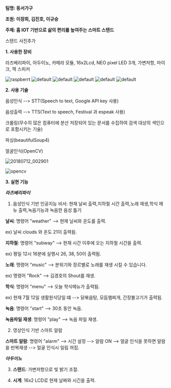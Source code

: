 __팀명: 동서가구__

__조원: 이장희, 김진호, 이규승__

__주제: 홈 IOT 기반으로 삶의 편리를 높여주는 스마트 스탠드__

스탠드 사진추가

__1. 사용한 장비__

라즈베리파이, 아두이노, 카메라 모듈, 16x2Lcd, NEO pixel LED 3개, 가변저항, 마이크, 잭 스피커 

![raspberrt](https://user-images.githubusercontent.com/29765855/42580089-b5863204-8564-11e8-80e3-e3d4b1562bc6.jpg)
![default](https://user-images.githubusercontent.com/29765855/42580211-009f1be8-8565-11e8-8514-8cc2877a6890.png)
![default](https://user-images.githubusercontent.com/29765855/42580303-27b97f84-8565-11e8-954d-a45ae3e0c73b.jpg)
![default](https://user-images.githubusercontent.com/29765855/42580631-f13a2ade-8565-11e8-9296-d97f184e5b77.jpg)
![default](https://user-images.githubusercontent.com/29765855/42580646-f94b15ee-8565-11e8-8f29-9ff2d4fde2b1.jpg)
![default](https://user-images.githubusercontent.com/29765855/42580658-fecdd006-8565-11e8-91eb-3e0e8bc1b647.jpg)

__2. 사용 기술__

음성인식 --> STT(Speech to text, Google API key 사용) 

음성출력 --> TTS(Text to speech, Festival 과 espeak 사용)

크롤링(무수히 많은 컴퓨터에 분산 저장되어 있는 문서를 수집하여 검색 대상의 색인으로 포함시키는 기술)

파싱(beautifulSoup4)

얼굴인식(OpenCV)

![20180712_002901](https://user-images.githubusercontent.com/29765855/42582655-b231be1a-856a-11e8-9ad1-deaa5100a9b7.jpg)

![opencv](https://user-images.githubusercontent.com/29765855/42582391-ec0349b6-8569-11e8-8fe0-163004abd48d.jpg)

__3. 실현 기능__

___라즈베리파이___

1. 음성인식 기반 인공지능 비서: 현재 날씨 출력,지하철 시간 출력,노래 재생,학식 메뉴 출력,녹음기능과 녹음한 음성 틀기

__날씨__: 명령어 "weather" --> 현재 닐씨와 온도를 출력. 

ex) 날씨 clouds 와 온도 21이 출력됨. 

__지하철__: 명령어 "subway" --> 현재 시간 이후에 오는 지하철 시간을 출력. 

ex) 평일 12시 16분에 실행시 26, 38, 50이 출력됨.

__노래__: 명령어 "music" --> 분위기와 장르별로 노래를 재생 시킬 수 있습니다. 

ex) 명령어 "Rock" --> 김경호의 Shout를 재생.

__학식__: 명령어 "menu" --> 오늘 학식메뉴가 출력됨. 

ex) 현재 7월 12일 생활원식당일 떄 --> 닭볶음탕, 모듬햄찌개, 간장불고기가 출력됨.

__녹음__: 명령어 "start" --> 30초 동안 녹음.

__녹음파일 재생__: 명령어 "play" --> 녹음 파일 재생.

2. 영상인식 기반 스마트 알람

__스마트 알람__: 명령어 "alarm" --> 시간 설정 --> 알람 ON --> 얼굴 인식을 못하면 알람을 반복재생 --> 얼굴 인식시 일림 꺼짐.


___아두이노___

3. __스탠드__: 가변저항으로 빛 밝기 조절.

4. __시계__: 16x2 LCD로 현재 날짜와 시긴을 출력.
